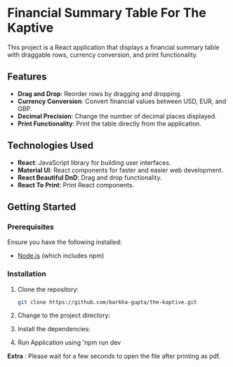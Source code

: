 # Financial Summary Table For The Kaptive

This project is a React application that displays a financial summary table with draggable rows, currency conversion, and print functionality.

## Features

- **Drag and Drop**: Reorder rows by dragging and dropping.
- **Currency Conversion**: Convert financial values between USD, EUR, and GBP.
- **Decimal Precision**: Change the number of decimal places displayed.
- **Print Functionality**: Print the table directly from the application.

## Technologies Used

- **React**: JavaScript library for building user interfaces.
- **Material UI**: React components for faster and easier web development.
- **React Beautiful DnD**: Drag and drop functionality.
- **React To Print**: Print React components.

## Getting Started

### Prerequisites

Ensure you have the following installed:

- [Node.js](https://nodejs.org/en/download/) (which includes npm)

### Installation

1. Clone the repository:

   ```bash
   git clone https://github.com/barkha-gupta/the-kaptive.git

   ```

2. Change to the project directory:

3. Install the dependencies:

4. Run Application using 'npm run dev

**Extra** : Please wait for a few seconds to open the file after printing as pdf.
